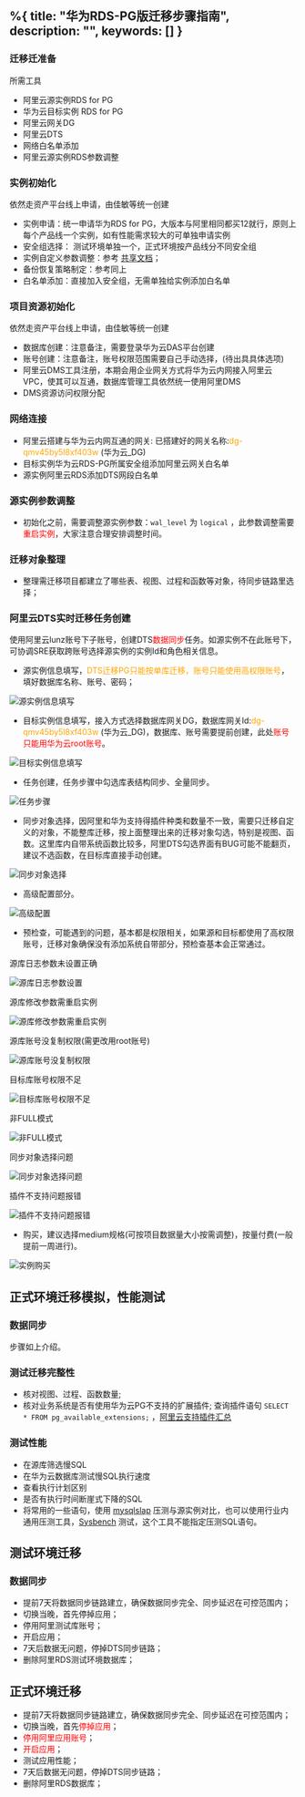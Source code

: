 %{
  title: "华为RDS-PG版迁移步骤指南",
  description: "",
  keywords: []
}
---

### 迁移迁准备
所需工具
 - 阿里云源实例RDS for PG
 - 华为云目标实例 RDS for PG
 - 阿里云网关DG
 - 阿里云DTS
 - 网络白名单添加
 - 阿里云源实例RDS参数调整

### 实例初始化
依然走资产平台线上申请，由佳敏等统一创建
 - 实例申请：统一申请华为RDS for PG，大版本与阿里相同都买12就行，原则上每个产品线一个实例，如有性能需求较大的可单独申请实例
 - 安全组选择： 测试环境单独一个，正式环境按产品线分不同安全组
 - 实例自定义参数调整：参考 [共享文档](https://doc.weixin.qq.com/sheet/e2_AKsAFwYUAH8OLtIkczTT0q1yt1Tum?scode=AA8AXgfeABAgdYi40HAJcAFwYUAH8)；
 - 备份恢复策略制定：参考同上
 - 白名单添加：直接加入安全组，无需单独给实例添加白名单
### 项目资源初始化
依然走资产平台线上申请，由佳敏等统一创建
 - 数据库创建：注意备注，需要登录华为云DAS平台创建
 - 账号创建：注意备注，账号权限范围需要自己手动选择，(待出具具体选项)
 - 阿里云DMS工具注册，本期会用企业网关方式将华为云内网接入阿里云VPC，使其可以互通，数据库管理工具依然统一使用阿里DMS
 - DMS资源访问权限分配
### 网络连接
 - 阿里云搭建与华为云内网互通的网关: 已搭建好的网关名称:<font color=orange>dg-qmv45by5l8xf403w</font> (华为云_DG)
 - 目标实例华为云RDS-PG所属安全组添加阿里云网关白名单
 - 源实例阿里云RDS添加DTS网段白名单
### 源实例参数调整
 - 初始化之前，需要调整源实例参数：`wal_level` 为 `logical` ，此参数调整需要<font color=red>重启实例</font>，大家注意合理安排调整时间。

### 迁移对象整理
 - 整理需迁移项目都建立了哪些表、视图、过程和函数等对象，待同步链路里选择；
### 阿里云DTS实时迁移任务创建

使用阿里云lunz账号下子账号，创建DTS<font color=red>数据同步</font>任务。如源实例不在此账号下，可协调SRE获取跨账号选择源实例的实例Id和角色相关信息。
 - 源实例信息填写，<font color=orange>DTS迁移PG只能按单库迁移，账号只能使用高权限账号</font>，填好数据库名称、账号、密码；

![源实例信息填写](https://imgwong.oss-cn-hangzhou.aliyuncs.com/202212081611781.png)  

 - 目标实例信息填写，接入方式选择数据库网关DG，数据库网关Id:<font color=orange>dg-qmv45by5l8xf403w</font> (华为云_DG)，数据库、账号需要提前创建，此处<font color=red>账号只能用华为云root账号</font>。

![目标实例信息填写](https://imgwong.oss-cn-hangzhou.aliyuncs.com/202212081614487.png)

 - 任务创建，任务步骤中勾选库表结构同步、全量同步。
  
![任务步骤](https://imgwong.oss-cn-hangzhou.aliyuncs.com/202212081615068.png)

 - 同步对象选择，因阿里和华为支持得插件种类和数量不一致，需要只迁移自定义的对象，不能整库迁移，按上面整理出来的迁移对象勾选，特别是视图、函数。这里库内自带系统函数比较多，阿里DTS勾选界面有BUG可能不能翻页，建议不选函数，在目标库直接手动创建。

![同步对象选择](https://imgwong.oss-cn-hangzhou.aliyuncs.com/202212081617317.png)

 - 高级配置部分。

![高级配置](https://imgwong.oss-cn-hangzhou.aliyuncs.com/202212081620504.png)

 - 预检查，可能遇到的问题，基本都是权限相关，如果源和目标都使用了高权限账号，迁移对象确保没有添加系统自带部分，预检查基本会正常通过。

源库日志参数未设置正确

![源库日志参数设置](https://imgwong.oss-cn-hangzhou.aliyuncs.com/202212081047434.png)

源库修改参数需重启实例

![源库修改参数需重启实例](https://imgwong.oss-cn-hangzhou.aliyuncs.com/202212081048462.png)

源库账号没复制权限(需更改用root账号)

![源库账号没复制权限](https://imgwong.oss-cn-hangzhou.aliyuncs.com/202212081047685.png)

目标库账号权限不足

![目标库账号权限不足](https://imgwong.oss-cn-hangzhou.aliyuncs.com/202212081047389.png)

非FULL模式

![非FULL模式](https://imgwong.oss-cn-hangzhou.aliyuncs.com/202212081046437.png)

同步对象选择问题

![同步对象选择问题](https://imgwong.oss-cn-hangzhou.aliyuncs.com/202212081305177.png)

插件不支持问题报错

![插件不支持问题报错](https://imgwong.oss-cn-hangzhou.aliyuncs.com/202212081635058.png)

 - 购买，建议选择medium规格(可按项目数据量大小按需调整)，按量付费(一般提前一周进行)。

![实例购买](https://imgwong.oss-cn-hangzhou.aliyuncs.com/202212081628013.png)

## 正式环境迁移模拟，性能测试
### 数据同步

步骤如上介绍。

### 测试迁移完整性
 - 核对视图、过程、函数数量;
 - 核对业务系统是否有使用华为云PG不支持的扩展插件; 查询插件语句 `SELECT * FROM pg_available_extensions;` ，[阿里云支持插件汇总](https://help.aliyun.com/document_detail/142340.html)

### 测试性能
 - 在源库筛选慢SQL
 - 在华为云数据库测试慢SQL执行速度
 - 查看执行计划区别
 - 是否有执行时间断崖式下降的SQL
 - 将常用的一些语句，使用 [mysqlslap](https://dev.mysql.com/doc/refman/8.0/en/mysqlslap.html) 压测与源实例对比，也可以使用行业内通用压测工具，[Sysbench](https://help.aliyun.com/document_detail/405017.html) 测试，这个工具不能指定压测SQL语句。

## 测试环境迁移

### 数据同步
 - 提前7天将数据同步链路建立，确保数据同步完全、同步延迟在可控范围内；
 - 切换当晚，首先停掉应用；
 - 停用阿里测试库账号；
 - 开启应用；
 - 7天后数据无问题，停掉DTS同步链路；
 - 删除阿里RDS测试环境数据库；

## 正式环境迁移
 - 提前7天将数据同步链路建立，确保数据同步完全、同步延迟在可控范围内；
 - 切换当晚，首先<font color = red>停掉应用</font>；
 - <font color = red>停用阿里应用账号</font>；
 - <font color = red>开启应用</font>；
 - 测试应用性能；
 - 7天后数据无问题，停掉DTS同步链路；
 - 删除阿里RDS数据库；